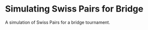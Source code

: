 Simulating Swiss Pairs for Bridge
=================================

A simulation of Swiss Pairs for a bridge tournament.
